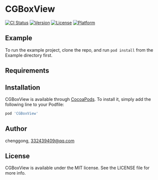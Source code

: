 # CGBoxView

[![CI Status](https://img.shields.io/travis/chenggong/CGBoxView.svg?style=flat)](https://travis-ci.org/chenggong/CGBoxView)
[![Version](https://img.shields.io/cocoapods/v/CGBoxView.svg?style=flat)](https://cocoapods.org/pods/CGBoxView)
[![License](https://img.shields.io/cocoapods/l/CGBoxView.svg?style=flat)](https://cocoapods.org/pods/CGBoxView)
[![Platform](https://img.shields.io/cocoapods/p/CGBoxView.svg?style=flat)](https://cocoapods.org/pods/CGBoxView)

## Example

To run the example project, clone the repo, and run `pod install` from the Example directory first.

## Requirements

## Installation

CGBoxView is available through [CocoaPods](https://cocoapods.org). To install
it, simply add the following line to your Podfile:

```ruby
pod 'CGBoxView'
```

## Author

chenggong, 332439409@qq.com

## License

CGBoxView is available under the MIT license. See the LICENSE file for more info.
